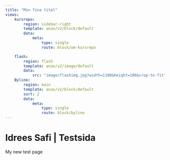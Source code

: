 ```yaml
---
title: "Min fina titel"
views:
    kursrepo:
        region: sidebar-right
        template: anax/v2/block/default
        data:
            meta:
                type: single
                route: block/om-kursrepo

    flash:
        region: flash
        template: anax/v2/image/default
        data:
            src: "image/flashimg.jpg?width=1100&height=180&crop-to-fit"
    Byline:
        region: main
        template: anax/v2/block/default
        sort: 2
        data:
            meta:
                type: single
                route: block/byline
---
```

Idrees Safi | Testsida
=========================
My new test page
